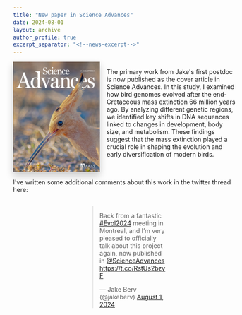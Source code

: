 ```yaml
---
title: "New paper in Science Advances"
date: 2024-08-01
layout: archive
author_profile: true
excerpt_separator: "<!--news-excerpt-->"
---
```


<div style="display: flex; align-items: flex-start;">
  <img src="https://github.com/jakeberv/jakeberv.github.io/raw/master/images/research/science_advances.jpg" 
       style="max-height: 250px; width: auto; max-width: 100%; margin-right: 15px; box-shadow: 0 8px 16px rgba(0,0,0,0.2);" 
       onmouseover="this.style.boxShadow='0 12px 24px rgba(0,0,0,0.3)'" 
       onmouseout="this.style.boxShadow='0 8px 16px rgba(0,0,0,0.2)'" 
       alt="Science Advances cover"/>
  <p>The primary work from Jake's first postdoc is now published as the cover article in Science Advances. In this study, I examined how bird genomes evolved after the end-Cretaceous mass extinction 66 million years ago. By analyzing different genetic regions, we identified key shifts in DNA sequences linked to changes in development, body size, and metabolism. These findings suggest that the mass extinction played a crucial role in shaping the evolution and early diversification of modern birds.</p>
</div>

<!--news-excerpt-->

I've written some additional comments about this work in the twitter thread here:

<div style="display: flex; justify-content: center;">
  <blockquote class="twitter-tweet" data-theme="light" style="width: 30%;">
    <p lang="en" dir="ltr">
      Back from a fantastic 
      <a href="https://twitter.com/hashtag/Evol2024?src=hash&amp;ref_src=twsrc%5Etfw">#Evol2024</a> 
      meeting in Montreal, and I’m very pleased to officially talk about this project again, now published in 
      <a href="https://twitter.com/ScienceAdvances?ref_src=twsrc%5Etfw">@ScienceAdvances</a> 
      <a href="https://t.co/RstUs2bzvF">https://t.co/RstUs2bzvF</a>
    </p>&mdash; Jake Berv (@jakeberv) 
    <a href="https://twitter.com/jakeberv/status/1819085303795372413?ref_src=twsrc%5Etfw">August 1, 2024</a>
  </blockquote>
</div>
<script async src="https://platform.twitter.com/widgets.js" charset="utf-8"></script>
